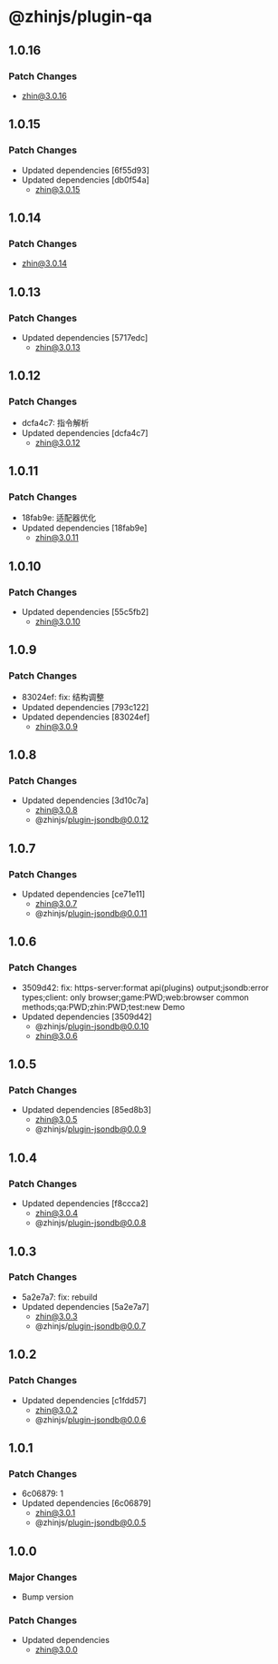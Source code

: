 # @zhinjs/plugin-qa

## 1.0.16

### Patch Changes

- zhin@3.0.16

## 1.0.15

### Patch Changes

- Updated dependencies [6f55d93]
- Updated dependencies [db0f54a]
  - zhin@3.0.15

## 1.0.14

### Patch Changes

- zhin@3.0.14

## 1.0.13

### Patch Changes

- Updated dependencies [5717edc]
  - zhin@3.0.13

## 1.0.12

### Patch Changes

- dcfa4c7: 指令解析
- Updated dependencies [dcfa4c7]
  - zhin@3.0.12

## 1.0.11

### Patch Changes

- 18fab9e: 适配器优化
- Updated dependencies [18fab9e]
  - zhin@3.0.11

## 1.0.10

### Patch Changes

- Updated dependencies [55c5fb2]
  - zhin@3.0.10

## 1.0.9

### Patch Changes

- 83024ef: fix: 结构调整
- Updated dependencies [793c122]
- Updated dependencies [83024ef]
  - zhin@3.0.9

## 1.0.8

### Patch Changes

- Updated dependencies [3d10c7a]
  - zhin@3.0.8
  - @zhinjs/plugin-jsondb@0.0.12

## 1.0.7

### Patch Changes

- Updated dependencies [ce71e11]
  - zhin@3.0.7
  - @zhinjs/plugin-jsondb@0.0.11

## 1.0.6

### Patch Changes

- 3509d42: fix: https-server:format api(plugins) output;jsondb:error types;client: only browser;game:PWD;web:browser common methods;qa:PWD;zhin:PWD;test:new Demo
- Updated dependencies [3509d42]
  - @zhinjs/plugin-jsondb@0.0.10
  - zhin@3.0.6

## 1.0.5

### Patch Changes

- Updated dependencies [85ed8b3]
  - zhin@3.0.5
  - @zhinjs/plugin-jsondb@0.0.9

## 1.0.4

### Patch Changes

- Updated dependencies [f8ccca2]
  - zhin@3.0.4
  - @zhinjs/plugin-jsondb@0.0.8

## 1.0.3

### Patch Changes

- 5a2e7a7: fix: rebuild
- Updated dependencies [5a2e7a7]
  - zhin@3.0.3
  - @zhinjs/plugin-jsondb@0.0.7

## 1.0.2

### Patch Changes

- Updated dependencies [c1fdd57]
  - zhin@3.0.2
  - @zhinjs/plugin-jsondb@0.0.6

## 1.0.1

### Patch Changes

- 6c06879: 1
- Updated dependencies [6c06879]
  - zhin@3.0.1
  - @zhinjs/plugin-jsondb@0.0.5

## 1.0.0

### Major Changes

- Bump version

### Patch Changes

- Updated dependencies
  - zhin@3.0.0
